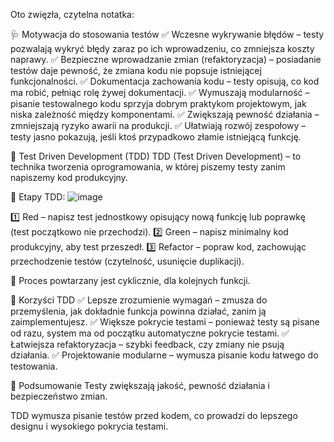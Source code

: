 Oto zwięzła, czytelna notatka:

🩺 Motywacja do stosowania testów
✅ Wczesne wykrywanie błędów – testy pozwalają wykryć błędy zaraz po ich wprowadzeniu, co zmniejsza koszty naprawy.
✅ Bezpieczne wprowadzanie zmian (refaktoryzacja) – posiadanie testów daje pewność, że zmiana kodu nie popsuje istniejącej funkcjonalności.
✅ Dokumentacja zachowania kodu – testy opisują, co kod ma robić, pełniąc rolę żywej dokumentacji.
✅ Wymuszają modularność – pisanie testowalnego kodu sprzyja dobrym praktykom projektowym, jak niska zależność między komponentami.
✅ Zwiększają pewność działania – zmniejszają ryzyko awarii na produkcji.
✅ Ułatwiają rozwój zespołowy – testy jasno pokazują, jeśli ktoś przypadkowo złamie istniejącą funkcję.

🚦 Test Driven Development (TDD)
TDD (Test Driven Development) – to technika tworzenia oprogramowania, w której piszemy testy zanim napiszemy kod produkcyjny.

🔹 Etapy TDD:
![image](https://github.com/user-attachments/assets/120a9df9-f50a-428f-ba5d-dd95f4139cf5)

1️⃣ Red – napisz test jednostkowy opisujący nową funkcję lub poprawkę (test początkowo nie przechodzi).
2️⃣ Green – napisz minimalny kod produkcyjny, aby test przeszedł.
3️⃣ Refactor – popraw kod, zachowując przechodzenie testów (czytelność, usunięcie duplikacji).

🔄 Proces powtarzany jest cyklicznie, dla kolejnych funkcji.

📌 Korzyści TDD
✅ Lepsze zrozumienie wymagań – zmusza do przemyślenia, jak dokładnie funkcja powinna działać, zanim ją zaimplementujesz.
✅ Większe pokrycie testami – ponieważ testy są pisane od razu, system ma od początku automatyczne pokrycie testami.
✅ Łatwiejsza refaktoryzacja – szybki feedback, czy zmiany nie psują działania.
✅ Projektowanie modularne – wymusza pisanie kodu łatwego do testowania.

🚩 Podsumowanie
Testy zwiększają jakość, pewność działania i bezpieczeństwo zmian.

TDD wymusza pisanie testów przed kodem, co prowadzi do lepszego designu i wysokiego pokrycia testami.
